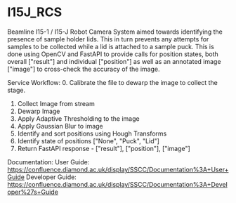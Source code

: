 # I15J_RCS
Beamline I15-1 / I15-J Robot Camera System aimed towards identifying the presence of sample holder lids.
This in turn prevents any attempts for samples to be collected while a lid is attached to a sample puck.
This is done using OpenCV and FastAPI to provide calls for position states, both overall ["result"] and individual ["position"] as well as an annotated image ["image"] to cross-check the accuracy of the image. 

Service Workflow: 
0. Calibrate the file to dewarp the image to collect the stage.
1. Collect Image from stream
2. Dewarp Image
3. Apply Adaptive Thresholding to the image
4. Apply Gaussian Blur to image
5. Identify and sort positions using Hough Transforms 
6. Identify state of positions ["None", "Puck", "Lid"]
7. Return FastAPI response -  ["result"], ["position"], ["image"]

Documentation:
User Guide: https://confluence.diamond.ac.uk/display/SSCC/Documentation%3A+User+Guide
Developer Guide: https://confluence.diamond.ac.uk/display/SSCC/Documentation%3A+Developer%27s+Guide